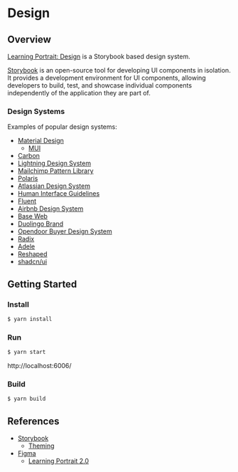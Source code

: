 # Design

## Overview

[Learning Portrait: Design](https://design.learningportrait.com/) is a Storybook based design system.

[Storybook](https://storybook.js.org/) is an open-source tool for developing UI components in isolation. It provides a development environment for UI components, allowing developers to build, test, and showcase individual components independently of the application they are part of.

### Design Systems

Examples of popular design systems:

-   [Material Design](https://m3.material.io/)
    -   [MUI](https://mui.com/)
-   [Carbon](https://carbondesignsystem.com/)
-   [Lightning Design System](https://www.lightningdesignsystem.com/)
-   [Mailchimp Pattern Library](https://ux.mailchimp.com/patterns/color)
-   [Polaris](https://polaris.shopify.com/)
-   [Atlassian Design System](https://atlassian.design/)
-   [Human Interface Guidelines](https://developer.apple.com/design/human-interface-guidelines)
-   [Fluent](https://fluent2.microsoft.design/)
-   [Airbnb Design System](https://airbnb.design/)
-   [Base Web](https://baseweb.design/)
-   [Duolingo Brand](https://design.duolingo.com/)
-   [Opendoor Buyer Design System](https://dribbble.com/shots/6799628-Opendoor-Buyer-Design-System)
-   [Radix](https://www.radix-ui.com/)
-   [Adele](https://adele.uxpin.com/)
-   [Reshaped](https://reshaped.so/)
-   [shadcn/ui](https://ui.shadcn.com/)

## Getting Started

### Install

```bash
$ yarn install
```

### Run

```bash
$ yarn start
```

http://localhost:6006/

### Build

```bash
$ yarn build
```

## References

-   [Storybook](https://storybook.js.org/)
    -   [Theming](https://storybook.js.org/docs/configure/theming)
-   [Figma](https://www.figma.com/)
    -   [Learning Portrait 2.0](https://www.figma.com/file/AnL18DKGLfAfbF7G0QdcfU/Learning-Portrait-2.0?type=design&node-id=349-1363&mode=design&t=luKySh0ts50rmNou-0)
